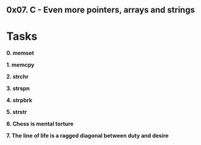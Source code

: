 ## 0x07. C - Even more pointers, arrays and strings

# Tasks

**0. memset**

**1. memcpy**



**2. strchr**


**3. strspn**


**4. strpbrk**


**5. strstr**



**6. Chess is mental torture**


**7. The line of life is a ragged diagonal between duty and desire**

